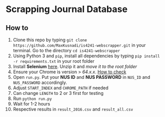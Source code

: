# Scrapping Journal Database

## How to
1. Clone this repo by typing `git clone https://github.com/MaxKusnadi/is4241-webscrapper.git` in your terminal. Go to the directory `cd is4241-webscrapper`
2. Using Python 3 and `pip`, install all dependencies by typing `pip install -r requirements.txt` in your root folder
3. Install **Selenium** [here](https://sites.google.com/a/chromium.org/chromedriver/downloads). Unzip it and *move it to the root folder*
4. Ensure your Chrome is version > *64.x.x*. [How to check](https://www.howtogeek.com/299243/which-version-of-chrome-do-i-have/)
5. Open `run.py`. Put your **NUS ID** and **NUS PASSWORD** in `NUS_ID` and `NUS_PASSWORD` accordingly.
6. Adjust `START_INDEX` and `CHROME_PATH` if needed
7. Can change `LENGTH` to 2 or 3 first for testing
8. Run `python run.py`
9. Wait for 1-2 hours
10. Respective results in `result_2016.csv` and `result_all.csv`
